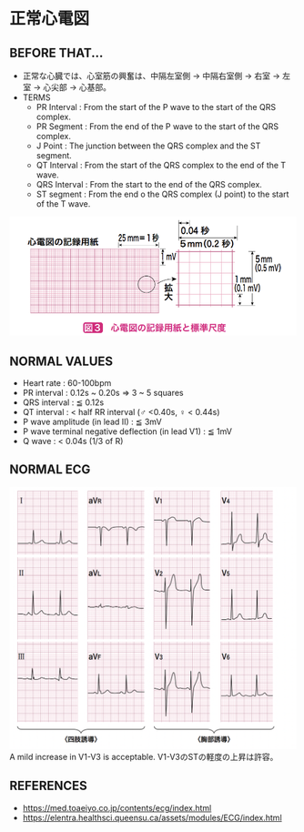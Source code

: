 # 正常心電図
## BEFORE THAT... 
- 正常な心臓では、心室筋の興奮は、中隔左室側 → 中隔右室側 → 右室 → 左室 → 心尖部 → 心基部。
- TERMS
  - PR Interval : From the start of the P wave to the start of the QRS complex.
  - PR Segment : From the end of the P wave to the start of the QRS complex.
  - J Point :  The junction between the QRS complex and the ST segment.
  - QT Interval : From the start of the QRS complex to the end of the T wave.
  - QRS Interval : From the start to the end of the QRS complex.
  - ST segment : From the end o the QRS complex (J point) to the start of the T wave.  

![](/subject/Electrocardiogram/normal_ecg/images/recording_sheet.png)

## NORMAL VALUES
- Heart rate : 60-100bpm
- PR interval : 0.12s ~ 0.20s => 3 ~ 5 squares
- QRS interval : ≦ 0.12s
- QT interval : < half RR interval (♂ <0.40s, ♀ < 0.44s)
- P wave amplitude (in lead II) : ≦ 3mV
- P wave terminal negative deflection (in lead V1) : ≦ 1mV
- Q wave : < 0.04s (1/3 of R)

## NORMAL ECG
![](images/normal_ecg.png)  
A mild increase in V1-V3 is acceptable.
V1-V3のSTの軽度の上昇は許容。

## REFERENCES
- https://med.toaeiyo.co.jp/contents/ecg/index.html
- https://elentra.healthsci.queensu.ca/assets/modules/ECG/index.html